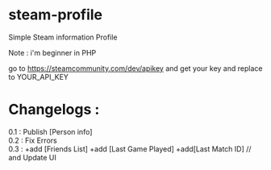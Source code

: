 # steam-profile
Simple Steam information Profile

Note : i'm beginner in PHP

go to https://steamcommunity.com/dev/apikey and get your key and replace to YOUR_API_KEY


# Changelogs :
0.1 : Publish [Person info] <br>
0.2 : Fix Errors <br>
0.3 : +add [Friends List] +add [Last Game Played] +add[Last Match ID] // and Update UI
